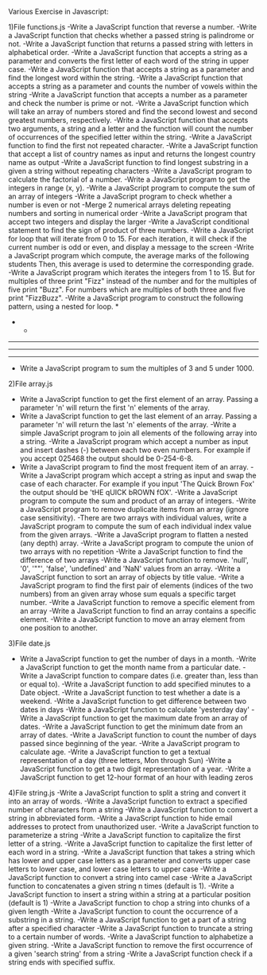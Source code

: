Various Exercise in Javascript:

1)File functions.js
-Write a JavaScript function that reverse a number.
-Write a JavaScript function that checks whether a passed string is palindrome or not.
-Write a JavaScript function that returns a passed string with letters in alphabetical order.
-Write a JavaScript function that accepts a string as a parameter and converts the first letter of each word of the string in upper case.
-Write a JavaScript function that accepts a string as a parameter and find the longest word within the string.
-Write a JavaScript function that accepts a string as a parameter and counts the number of vowels within the string
-Write a JavaScript function that accepts a number as a parameter and check the number is prime or not.
-Write a JavaScript function which will take an array of numbers stored and find the second lowest and second greatest numbers, respectively.
-Write a JavaScript function that accepts two arguments, a string and a letter and the function will count the number of occurrences of the specified letter within the string.
-Write a JavaScript function to find the first not repeated character.
-Write a JavaScript function that accept a list of country names as input and returns the longest country name as output
-Write a JavaScript function to find longest substring in a given a string without repeating characters
-Write a JavaScript program to calculate the factorial of a number.
-Write a JavaScript program to get the integers in range (x, y).
-Write a JavaScript program to compute the sum of an array of integers
-Write a JavaScript program to check whether a number is even or not
-Merge 2 numerical arrays deleting repeating numbers and sorting in numerical order
-Write a JavaScript program that accept two integers and display the larger
-Write a JavaScript conditional statement to find the sign of product of three numbers.
-Write a JavaScript for loop that will iterate from 0 to 15. For each iteration, it will check if the current number is odd or even, and display a message to the screen
-Write a JavaScript program which compute, the average marks of the following students Then, this average is used to determine the corresponding grade.
-Write a JavaScript program which iterates the integers from 1 to 15. But for multiples of three print "Fizz" instead of the number and for the multiples of five print "Buzz". For numbers which are multiples of both three and five print "FizzBuzz". 
-Write a JavaScript program to construct the following pattern, using a nested for loop.
*  
* *  
* * *  
* * * *  
* * * * *  
- Write a JavaScript program to sum the multiples of 3 and 5 under 1000.

2)File array.js
- Write a JavaScript function to get the first element of an array. Passing a parameter 'n' will return the first 'n' elements of the array.
- Write a JavaScript function to get the last element of an array. Passing a parameter 'n' will return the last 'n' elements of the array.
-Write a simple JavaScript program to join all elements of the following array into a string.
-Write a JavaScript program which accept a number as input and insert dashes (-) between each two even numbers. For example if you accept 025468 the output should be 0-254-6-8.
- Write a JavaScript program to find the most frequent item of an array.
-Write a JavaScript program which accept a string as input and swap the case of each character. For example if you input 'The Quick Brown Fox' the output should be 'tHE qUICK bROWN fOX'.
-Write a JavaScript program to compute the sum and product of an array of integers.
-Write a JavaScript program to remove duplicate items from an array (ignore case sensitivity).
-There are two arrays with individual values, write a JavaScript program to compute the sum of each individual index value from the given arrays.
-Write a JavaScript program to flatten a nested (any depth) array.
-Write a JavaScript program to compute the union of two arrays with no repetition
-Write a JavaScript function to find the difference of two arrays
-Write a JavaScript function to remove. 'null', '0', '""', 'false', 'undefined' and 'NaN' values from an array.
-Write a JavaScript function to sort an array of objects by title value.
-Write a JavaScript program to find the first pair of elements (indices of the two numbers) from an given array whose sum equals a specific target number.
-Write a JavaScript function to remove a specific element from an array
-Write a JavaScript function to find an array contains a specific element.
-Write a JavaScript function to move an array element from one position to another.

3)File date.js
- Write a JavaScript function to get the number of days in a month.
-Write a JavaScript function to get the month name from a particular date.
-Write a JavaScript function to compare dates (i.e. greater than, less than or equal to).
-Write a JavaScript function to add specified minutes to a Date object.
-Write a JavaScript function to test whether a date is a weekend. 
-Write a JavaScript function to get difference between two dates in days
-Write a JavaScript function to calculate 'yesterday day'
-Write a JavaScript function to get the maximum date from an array of dates.
-Write a JavaScript function to get the minimum date from an array of dates.
-Write a JavaScript function to count the number of days passed since beginning of the year.
-Write a JavaScript program to calculate age.
-Write a JavaScript function to get a textual representation of a day (three letters, Mon through Sun)
-Write a JavaScript function to get a two digit representation of a year.
-Write a JavaScript function to get 12-hour format of an hour with leading zeros

4)File string.js
-Write a JavaScript function to split a string and convert it into an array of words.
-Write a JavaScript function to extract a specified number of characters from a string
-Write a JavaScript function to convert a string in abbreviated form.
-Write a JavaScript function to hide email addresses to protect from unauthorized user.
-Write a JavaScript function to parameterize a string
-Write a JavaScript function to capitalize the first letter of a string.
-Write a JavaScript function to capitalize the first letter of each word in a string.
-Write a JavaScript function that takes a string which has lower and upper case letters as a parameter and converts upper case letters to lower case, and lower case letters to upper case
-Write a JavaScript function to convert a string into camel case
-Write a JavaScript function to concatenates a given string n times (default is 1).
-Write a JavaScript function to insert a string within a string at a particular position (default is 1)
-Write a JavaScript function to chop a string into chunks of a given length
-Write a JavaScript function to count the occurrence of a substring in a string.
-Write a JavaScript function to get a part of a string after a specified character
-Write a JavaScript function to truncate a string to a certain number of words.
-Write a JavaScript function to alphabetize a given string.
-Write a JavaScript function to remove the first occurrence of a given 'search string' from a string
-Write a JavaScript function check if a string ends with specified suffix.